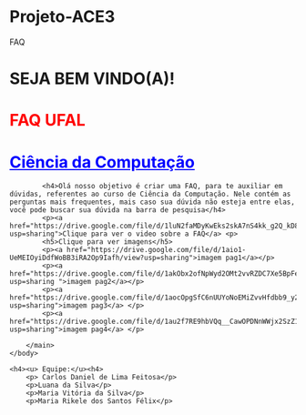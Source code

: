 # Projeto-ACE3
FAQ
<!DOCTYPE.html>
<html>
    <head>
        <meta charset="UTF-8" />
        <title>FAQ UFAL</title>
    </head>
    <body>
        <main>
            <h1>SEJA BEM VINDO(A)! </h1>
            <h1 style="color:red">FAQ UFAL</h1>
            <h1 style="color:blue"> <u>Ciência da Computação </u></h1>

            <h4>Olá nosso objetivo é criar uma FAQ, para te auxiliar em dúvidas, referentes ao curso de Ciência da Computação. Nele contém as perguntas mais frequentes, mais caso sua dúvida não esteja entre elas, você pode buscar sua dúvida na barra de pesquisa</h4>
            <p><a href="https://drive.google.com/file/d/1luN2faMDyKwEks2skA7nS4kk_g2Q_kD8/view?usp=sharing">Clique para ver o video sobre a FAQ</a> <p>
            <h5>Clique para ver imagens</h5>
            <p><a href="https://drive.google.com/file/d/1aio1-UeMEIOyiDdfWoBB3iRA2Op9Iafh/view?usp=sharing">imagem pag1</a></p>
            <p><a href="https://drive.google.com/file/d/1akObx2ofNpWyd2OMt2vvRZDC7Xe5BpFe/view?usp=sharing ">imagem pag2</a></p>
            <p><a href="https://drive.google.com/file/d/1aocOpgSfC6nUUYoNoEMiZvvHfdbb9_y2/view?usp=sharing">imagem pag3</a> </p>
            <p><a href="https://drive.google.com/file/d/1au2f7RE9hbVQq__CawOPDNnWWjx2SzZ1/view?usp=sharing">imagem pag4</a> </p>

        </main>
    </body>

    <h4><u> Equipe:</u><h4>
        <p> Carlos Daniel de Lima Feitosa</p>
        <p>Luana da Silva</p>
        <p>Maria Vitória da Silva</p>
        <p>Maria Rikele dos Santos Félix</p>




</head>
</html>
